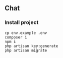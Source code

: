 ## Chat

### Install project
```
cp env.example .env
composer i
npm i
php artisan key:generate
php artisan migrate
```